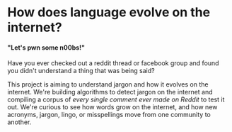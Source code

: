 # How does language evolve on the internet?
#### "Let's pwn some n00bs!"
Have you ever checked out a reddit thread or facebook group and found you didn't understand a thing that was being said?

This project is aiming to understand jargon and how it evolves on the internet. We're building algorithms to detect jargon on the internet and  compiling a corpus of *every single comment ever made on Reddit* to test it out. We're curious to see how words grow on the internet, and how new acronyms, jargon, lingo, or misspellings move from one community to another.


